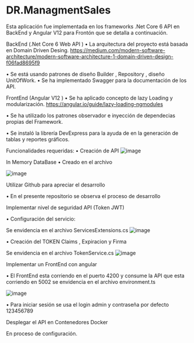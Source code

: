 # DR.ManagmentSales

Esta aplicación fue implementada en los frameworks .Net Core 6 API en BackEnd y Angular V12 para Frontón que se detalla a continuación.

BackEnd (.Net Core 6 Web API )
•	La arquitectura del proyecto está basada en Domain Driven Desing.
  https://medium.com/modern-software-architecture/modern-software-architecture-1-domain-driven-design-f06fad8695f9
  
•	Se está usando patrones de diseño Builder , Repository ,  diseño UnitOfWork.
•	Se ha implementado Swagger para la documentación de los API.

FrontEnd (Angular V12 )
•	Se ha aplicado concepto de lazy Loading y modularización.
  https://angular.io/guide/lazy-loading-ngmodules
  
•	Se ha utilizado los patrones observador  e inyección de dependecias propias del Framework.

•	Se instaló la librería DevExpress para la ayuda de en la generación de tablas y reportes gráficos.


Funcionalidades requeridas:
• Creación de API
![image](https://user-images.githubusercontent.com/66335401/222520771-61c7e46a-b938-4e42-a97c-532bbdb5bbf8.png)

In Memory DataBase
•  Creado en el archivo 

![image](https://user-images.githubusercontent.com/66335401/222520920-68535502-89dd-4603-92e7-5aea246400ed.png)

Utilizar Github para apreciar el desarrollo

• En el presente repositorio se observa el proceso de desarrollo

Implementar nivel de seguridad API (Token JWT)

• Configuración del servicio:

  Se envidencia en el archivo  ServicesExtensions.cs
  ![image](https://user-images.githubusercontent.com/66335401/222521237-83a158a7-f9a7-4d89-a450-b64a8b3d3122.png)

• Creación del TOKEN Claims , Expiracion y Firma
 
  Se envidencia en el archivo  TokenService.cs
  ![image](https://user-images.githubusercontent.com/66335401/222521574-e23e1274-48a0-4f1e-a433-6b414e3773db.png)

Implementar un FrontEnd con angular

• El FrontEnd esta corriendo en el puerto 4200 y consume la API que esta corriendo en 5002
  se envidencia en el archivo environment.ts
  
  ![image](https://user-images.githubusercontent.com/66335401/222522529-3ada8e7f-c5b9-47e2-9e9d-8039839d65a9.png)

•  Para iniciar sesión se usa el login admin y contraseña por defecto 123456789


Desplegar el API en Contenedores Docker

En proceso de configuración.


